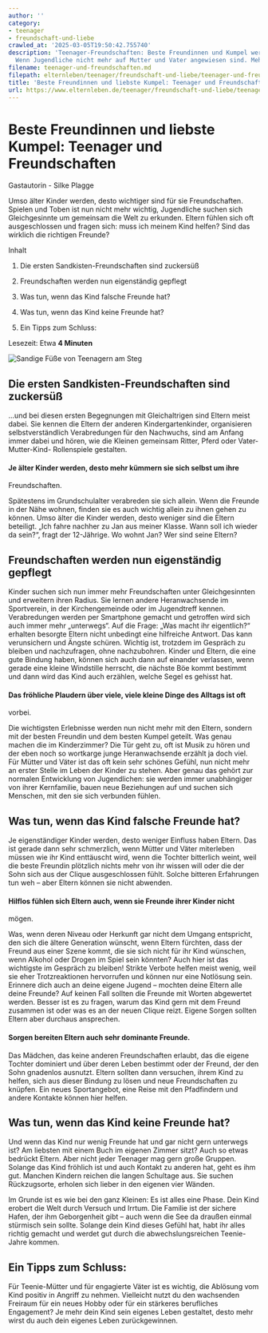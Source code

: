 ```yaml
---
author: ''
category:
- teenager
- freundschaft-und-liebe
crawled_at: '2025-03-05T19:50:42.755740'
description: 'Teenager-Freundschaften: Beste Freundinnen und Kumpel werden immer wichtiger.
  Wenn Jugendliche nicht mehr auf Mutter und Vater angewiesen sind. Mehr dazu.'
filename: teenager-und-freundschaften.md
filepath: elternleben/teenager/freundschaft-und-liebe/teenager-und-freundschaften.md
title: 'Beste Freundinnen und liebste Kumpel: Teenager und Freundschaften'
url: https://www.elternleben.de/teenager/freundschaft-und-liebe/teenager-und-freundschaften/
---
```


#  Beste Freundinnen und liebste Kumpel: Teenager und Freundschaften

Gastautorin - Silke Plagge

Umso älter Kinder werden, desto wichtiger sind für sie Freundschaften. Spielen
und Toben ist nun nicht mehr wichtig, Jugendliche suchen sich Gleichgesinnte
um gemeinsam die Welt zu erkunden. Eltern fühlen sich oft ausgeschlossen und
fragen sich: muss ich meinem Kind helfen? Sind das wirklich die richtigen
Freunde?

Inhalt

1. Die ersten Sandkisten-Freundschaften sind zuckersüß

2. Freundschaften werden nun eigenständig gepflegt

3. Was tun, wenn das Kind falsche Freunde hat?

4. Was tun, wenn das Kind keine Freunde hat?

5. Ein Tipps zum Schluss:

Lesezeit: Etwa **4 Minuten**

![Sandige Füße von Teenagern am
Steg](/fileadmin/_processed_/c/5/csm_Artikel_Freundschaften_und_Teenager_d2264ac1c5.jpg)

##  Die ersten Sandkisten-Freundschaften sind zuckersüß

...und bei diesen ersten Begegnungen mit Gleichaltrigen sind Eltern meist
dabei. Sie kennen die Eltern der anderen Kindergartenkinder, organisieren
selbstverständlich Verabredungen für den Nachwuchs, sind am Anfang immer dabei
und hören, wie die Kleinen gemeinsam Ritter, Pferd oder Vater-Mutter-Kind-
Rollenspiele gestalten.

#### Je älter Kinder werden, desto mehr kümmern sie sich selbst um ihre
Freundschaften.

Spätestens im Grundschulalter verabreden sie sich allein. Wenn die Freunde in
der Nähe wohnen, finden sie es auch wichtig allein zu ihnen gehen zu können.
Umso älter die Kinder werden, desto weniger sind die Eltern beteiligt. „Ich
fahre nachher zu Jan aus meiner Klasse. Wann soll ich wieder da sein?“, fragt
der 12-Jährige. Wo wohnt Jan? Wer sind seine Eltern?

##  Freundschaften werden nun eigenständig gepflegt

Kinder suchen sich nun immer mehr Freundschaften unter Gleichgesinnten und
erweitern ihren Radius. Sie lernen andere Heranwachsende im Sportverein, in
der Kirchengemeinde oder im Jugendtreff kennen. Verabredungen werden per
Smartphone gemacht und getroffen wird sich auch immer mehr „unterwegs“. Auf
die Frage: „Was macht ihr eigentlich?“ erhalten besorgte Eltern nicht
unbedingt eine hilfreiche Antwort. Das kann verunsichern und Ängste schüren.
Wichtig ist, trotzdem im Gespräch zu bleiben und nachzufragen, ohne
nachzubohren. Kinder und Eltern, die eine gute Bindung haben, können sich auch
dann auf einander verlassen, wenn gerade eine kleine Windstille herrscht, die
nächste Böe kommt bestimmt und dann wird das Kind auch erzählen, welche Segel
es gehisst hat.

#### Das fröhliche Plaudern über viele, viele kleine Dinge des Alltags ist oft
vorbei.

Die wichtigsten Erlebnisse werden nun nicht mehr mit den Eltern, sondern mit
der besten Freundin und dem besten Kumpel geteilt. Was genau machen die im
Kinderzimmer? Die Tür geht zu, oft ist Musik zu hören und der eben noch so
wortkarge junge Heranwachsende erzählt ja doch viel. Für Mütter und Väter ist
das oft kein sehr schönes Gefühl, nun nicht mehr an erster Stelle im Leben der
Kinder zu stehen. Aber genau das gehört zur normalen Entwicklung von
Jugendlichen: sie werden immer unabhängiger von ihrer Kernfamilie, bauen neue
Beziehungen auf und suchen sich Menschen, mit den sie sich verbunden fühlen.

##  Was tun, wenn das Kind falsche Freunde hat?

Je eigenständiger Kinder werden, desto weniger Einfluss haben Eltern. Das ist
gerade dann sehr schmerzlich, wenn Mütter und Väter miterleben müssen wie ihr
Kind enttäuscht wird, wenn die Tochter bitterlich weint, weil die beste
Freundin plötzlich nichts mehr von ihr wissen will oder die der Sohn sich aus
der Clique ausgeschlossen fühlt. Solche bitteren Erfahrungen tun weh – aber
Eltern können sie nicht abwenden.

#### Hilflos fühlen sich Eltern auch, wenn sie Freunde ihrer Kinder nicht
mögen.

Was, wenn deren Niveau oder Herkunft gar nicht dem Umgang entspricht, den sich
die ältere Generation wünscht, wenn Eltern fürchten, dass der Freund aus einer
Szene kommt, die sie sich nicht für ihr Kind wünschen, wenn Alkohol oder
Drogen im Spiel sein könnten? Auch hier ist das wichtigste im Gespräch zu
bleiben! Strikte Verbote helfen meist wenig, weil sie eher Trotzreaktionen
hervorrufen und können nur eine Notlösung sein. Erinnere dich auch an deine
eigene Jugend – mochten deine Eltern alle deine Freunde? Auf keinen Fall
sollten die Freunde mit Worten abgewertet werden. Besser ist es zu fragen,
warum das Kind gern mit dem Freund zusammen ist oder was es an der neuen
Clique reizt. Eigene Sorgen sollten Eltern aber durchaus ansprechen.

#### Sorgen bereiten Eltern auch sehr dominante Freunde.

Das Mädchen, das keine anderen Freundschaften erlaubt, das die eigene Tochter
dominiert und über deren Leben bestimmt oder der Freund, der den Sohn
gnadenlos ausnutzt. Eltern sollten dann versuchen, ihrem Kind zu helfen, sich
aus dieser Bindung zu lösen und neue Freundschaften zu knüpfen. Ein neues
Sportangebot, eine Reise mit den Pfadfindern und andere Kontakte können hier
helfen.

##  Was tun, wenn das Kind keine Freunde hat?

Und wenn das Kind nur wenig Freunde hat und gar nicht gern unterwegs ist? Am
liebsten mit einem Buch im eigenen Zimmer sitzt? Auch so etwas bedrückt
Eltern. Aber nicht jeder Teenager mag gern große Gruppen. Solange das Kind
fröhlich ist und auch Kontakt zu anderen hat, geht es ihm gut. Manchen Kindern
reichen die langen Schultage aus. Sie suchen Rückzugsorte, erholen sich lieber
in den eigenen vier Wänden.

Im Grunde ist es wie bei den ganz Kleinen: Es ist alles eine Phase. Dein Kind
erobert die Welt durch Versuch und Irrtum. Die Familie ist der sichere Hafen,
der ihm Geborgenheit gibt – auch wenn die See da draußen einmal stürmisch sein
sollte. Solange dein Kind dieses Gefühl hat, habt ihr alles richtig gemacht
und werdet gut durch die abwechslungsreichen Teenie-Jahre kommen.

##  Ein Tipps zum Schluss:

Für Teenie-Mütter und für engagierte Väter ist es wichtig, die Ablösung vom
Kind positiv in Angriff zu nehmen. Vielleicht nutzt du den wachsenden Freiraum
für ein neues Hobby oder für ein stärkeres berufliches Engagement? Je mehr
dein Kind sein eigenes Leben gestaltet, desto mehr wirst du auch dein eigenes
Leben zurückgewinnen.

